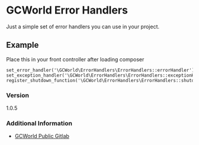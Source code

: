 # GCWorld Error Handlers

Just a simple set of error handlers you can use in your project.

## Example

Place this in your front controller after loading composer

	set_error_handler('\GCWorld\ErrorHandlers\ErrorHandlers::errorHandler');
	set_exception_handler('\GCWorld\ErrorHandlers\ErrorHandlers::exceptionHandler');
	register_shutdown_function('\GCWorld\ErrorHandlers\ErrorHandlers::shutdownHandler');

### Version
1.0.5

### Additional Information

* [GCWorld Public Gitlab](https://gitlab.konghack.com/groups/GCWorld)